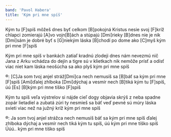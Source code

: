 ```yaml
---
band: 'Pavol Habera'
title: 'Kým pri mne spíš'
---
```


Kým tu [F]spíš
môžeš dnes byť celkom [B]pokojná
Kristus nesie svoj [F]kríž
chlapci zomierajú [A]vo vojn[B]ách
a stúpajú [Dmi]rieky
[B]dnes nie je nik [Dmi]sám
je dobré byť s [G]niekým
láska [B]chodí po dome ako [C]myš
kým pri mne [F]spíš

Kým pri mne spíš
v bankách zatiaľ kradnú zlodeji
dnes nám nevezmú nič
Jana z Arku vchádza do dejín
a tigre sú v klietkach
nik nemôže prísť
a odísť viac niet kam
láska neošúcha sa ako plyš
kým pri mne spíš

®: [C]Ja som tvoj anjel stráž[Dmi]ca
nech nemusíš sa [B]báť sa
kým pri mne [F]spíš
[Ami]ďalej zhlboka [Dmi]dýchaj
a vesmír nech [B]tiká
kým tu [F]spíš, úú [Es]
[B]kým pri mne tíško [F]spíš

Kým tu spíš
veľa výstrelov si nájde cieľ
dogy objavia skrýš
z neba spadne zopár lietadiel
a zubatá zúri
ty nesmieš sa báť
veď pevné sú múry
láska svieti viac než na južný kríž
kým pri mne spíš

®: Ja som tvoj anjel strážca
nech nemusíš báť sa
kým pri mne spíš
ďalej zhlboka dýchaj
a vesmír nech tiká
kým tu spíš, úú
kým pri mne tíško spíš
Úúú..
kým pri mne tíško spíš
